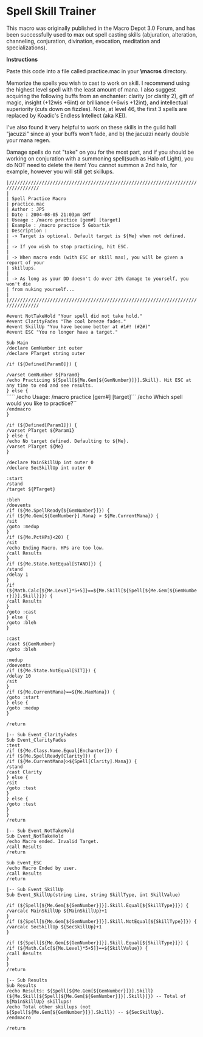 # Spell Skill Trainer

This macro was originally published in the Macro Depot 3.0 Forum, and has been successfully used to max out spell casting skills \(abjuration, alteration, channeling, conjuration, divination, evocation, meditation and specializations\).

**Instructions**

Paste this code into a file called practice.mac in your **\macros** directory.

Memorize the spells you wish to cast to work on skill. I recommend using the highest level spell with the least amount of mana. I also suggest acquiring the following buffs from an enchanter: clarity \(or clarity 2\), gift of magic, insight \(+12wis +6int\) or brilliance \(+6wis +12int\), and intellectual superiority \(cuts down on fizzles\). Note, at level 46, the first 3 spells are replaced by Koadic's Endless Intellect \(aka KEI\).

I've also found it very helpful to work on these skills in the guild hall "jacuzzi" since a\) your buffs won't fade, and b\) the jacuzzi nearly double your mana regen.

Damage spells do not "take" on you for the most part, and if you should be working on conjuration with a summoning spell\(such as Halo of Light\), you do NOT need to delete the item! You cannot summon a 2nd halo, for example, however you will still get skillups.

`|/////////////////////////////////////////////////////////////////////////////////`  
`|`  
`| Spell Practice Macro`  
`| practice.mac`  
`| Author : JP5`  
`| Date : 2004-08-05 21:03pm GMT`  
`| Useage : /macro practice [gem#] [target]`  
`| Example : /macro practice 5 Gobartik`  
`| Description :`  
`| -> Target is optional. Default target is ${Me} when not defined.`  
`|`  
`| -> If you wish to stop practicing, hit ESC.`  
`|`  
`| -> When macro ends (with ESC or skill max), you will be given a report of your`  
`| skillups.`  
`|`  
`| -> As long as your DD doesn't do over 20% damage to yourself, you won't die`  
`| from nuking yourself...`  
`|`  
`|/////////////////////////////////////////////////////////////////////////////////`

`#event NotTakeHold "Your spell did not take hold."`  
`#event ClarityFades "The cool breeze fades."`  
`#event SkillUp "You have become better at #1#! (#2#)"`  
`#event ESC "You no longer have a target."`

`Sub Main`  
`/declare GemNumber int outer`  
`/declare PTarget string outer`

`/if (${Defined[Param0]}) {`

`/varset GemNumber ${Param0}`  
`/echo Practicing ${Spell[${Me.Gem[${GemNumber}]}].Skill}. Hit ESC at any time to end and see results.`  
`} else {`  
`````  /echo Usage: /macro practice \[gem\#\] \[target\]``` /echo Which spell would you like to practice?``  
`/endmacro`  
`}`

`/if (${Defined[Param1]}) {`  
`/varset PTarget ${Param1}`  
`} else {`  
`/echo No target defined. Defaulting to ${Me}.`  
`/varset PTarget ${Me}`  
`}`

`/declare MainSkillUp int outer 0`  
`/declare SecSkillUp int outer 0`

`:start`  
`/stand`  
`/target ${PTarget}`

`:bleh`  
`/doevents`  
`/if (${Me.SpellReady[${GemNumber}]}) {`  
`/if (${Me.Gem[${GemNumber}].Mana} > ${Me.CurrentMana}) {`  
`/sit`  
`/goto :medup`  
`}`  
`/if (${Me.PctHPs}<20) {`  
`/sit`  
`/echo Ending Macro. HPs are too low.`  
`/call Results`  
`}`  
`/if (${Me.State.NotEqual[STAND]}) {`  
`/stand`  
`/delay 1`  
`}`  
`/if (${Math.Calc[${Me.Level}*5+5]}==${Me.Skill[${Spell[${Me.Gem[${GemNumber}]}].Skill}]}) {`  
`/call Results`  
`}`  
`/goto :cast`  
`} else {`  
`/goto :bleh`  
`}`

`:cast`  
`/cast ${GemNumber}`  
`/goto :bleh`

`:medup`  
`/doevents`  
`/if (${Me.State.NotEqual[SIT]}) {`  
`/delay 10`  
`/sit`  
`}`  
`/if (${Me.CurrentMana}==${Me.MaxMana}) {`  
`/goto :start`  
`} else {`  
`/goto :medup`  
`}`

`/return`

`|-- Sub Event_ClarityFades`  
`Sub Event_ClarityFades`  
`:test`  
`/if (${Me.Class.Name.Equal[Enchanter]}) {`  
`/if (${Me.SpellReady[Clarity]}) {`  
`/if (${Me.CurrentMana}>${Spell[Clarity].Mana}) {`  
`/stand`  
`/cast Clarity`  
`} else {`  
`/sit`  
`/goto :test`  
`}`  
`} else {`  
`/goto :test`  
`}`  
`}`  
`/return`

`|-- Sub Event_NotTakeHold`  
`Sub Event_NotTakeHold`  
`/echo Macro ended. Invalid Target.`  
`/call Results`  
`/return`

`Sub Event_ESC`  
`/echo Macro Ended by user.`  
`/call Results`  
`/return`

`|-- Sub Event_SkillUp`  
`Sub Event_SkillUp(string Line, string SkillType, int SkillValue)`

`/if (${Spell[${Me.Gem[${GemNumber}]}].Skill.Equal[${SkillType}]}) {`  
`/varcalc MainSkillUp ${MainSkillUp}+1`  
`}`  
`/if (${Spell[${Me.Gem[${GemNumber}]}].Skill.NotEqual[${SkillType}]}) {`  
`/varcalc SecSkillUp ${SecSkillUp}+1`  
`}`

`/if (${Spell[${Me.Gem[${GemNumber}]}].Skill.Equal[${SkillType}]}) {`  
`/if (${Math.Calc[${Me.Level}*5+5]}==${SkillValue}) {`  
`/call Results`  
`}`  
`}`  
`/return`

`|-- Sub Results`  
`Sub Results`  
`/echo Results: ${Spell[${Me.Gem[${GemNumber}]}].Skill} (${Me.Skill[${Spell[${Me.Gem[${GemNumber}]}].Skill}]}) -- Total of ${MainSkillUp} skillups!`  
`/echo Total other skillups (not ${Spell[${Me.Gem[${GemNumber}]}].Skill}) -- ${SecSkillUp}.`  
`/endmacro`

`/return`

